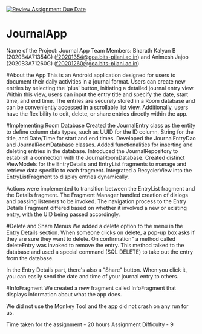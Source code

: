 [![Review Assignment Due Date](https://classroom.github.com/assets/deadline-readme-button-24ddc0f5d75046c5622901739e7c5dd533143b0c8e959d652212380cedb1ea36.svg)](https://classroom.github.com/a/XNhTFXWh)
# JournalApp
Name of the Project: Journal App
Team Members: Bharath Kalyan B (2020B4A71354G) (f20201354@goa.bits-pilani.ac.in) and Animesh Jajoo (2020B3A71260G) (f20201260@goa.bits-pilani.ac.in)

#About the App
This is an Android application designed for users to document their daily activities in a journal format. Users can create new entries by selecting the 'plus' button, initiating a detailed journal entry view. Within this view, users can input the entry title and specify the date, start time, and end time. The entries are securely stored in a Room database and can be conveniently accessed in a scrollable list view. Additionally, users have the flexibility to edit, delete, or share entries directly within the app.

#Implementing Room Database
Created the JournalEntry class as the entity to define column data types, such as UUID for the ID column, String for the title, and Date/Time for start and end times.
Developed the JournalEntryDao and JournalRoomDatabase classes. Added functionalities for inserting and deleting entries in the database.
Introduced the JournalRepository to establish a connection with the JournalRoomDatabase.
Created distinct ViewModels for the EntryDetails and EntryList fragments to manage and retrieve data specific to each fragment.
Integrated a RecyclerView into the EntryListFragment to display entries dynamically.

Actions were implemented to  transition between the EntryList fragment and the Details fragment. The Fragment Manager handled creation of dialogs and passing listeners to be invoked. The navigation process to the Entry Details Fragment differed based on whether it involved a new or existing entry, with the UID being passed accordingly. 

#Delete and Share Menus
We added a delete option to the menu in the Entry Details section. When someone clicks on delete, a pop-up box asks if they are sure they want to delete. On confirmation" a method called deleteEntry was invoked to remove the entry. This method talked to the database and used a special command (SQL DELETE) to take out the entry from the database.

 In the Entry Details part, there's also a "Share" button. When you click it, you can easily send the date and time of your journal entry to others.

#InfoFragment
We created a new fragment called InfoFragment that displays information about what the app does. 

We did not use the Monkey Tool and the app did not crash on any run for us.

Time taken for the assignment - 20 hours
Assignment Difficulty - 9





